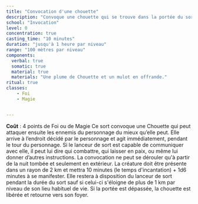 ```yaml
---
title: "Convocation d'une chouette"
description: "Convoque une chouette qui se trouve dans la portée du sort."
school: "Invocation"
level: 0
concentration: true
casting_time: "10 minutes"
duration: "jusqu'à 1 heure par niveau"
range: "100 mètres par niveau"
components:
  verbal: true
  somatic: true
  material: true
  materials: "Une plume de Chouette et un mulot en offrande."
ritual: true
classes:
    - Foi
    - Magie


---
```

**Coût** : 4 points de Foi ou de Magie
Ce sort convoque une Chouette qui peut attaquer ensuite les ennemis du personnage du mieux qu’elle peut. Elle arrive à l’endroit décidé par le personnage et agit immédiatement, pendant le tour du personnage. Si le lanceur de sort est capable de communiquer avec elle, il peut lui dire qui combattre, qui laisser en paix, ou même lui donner d’autres instructions. La convocation ne peut se dérouler qu'à partir de la nuit tombée et seulement en extérieur. La créature doit être présente dans un rayon de 2 km et mettra 10 minutes (le temps d'incantation) + 1d6 minutes à se manifester. Elle restera à disposition du lanceur de sort pendant la durée du sort sauf si celui-ci s'éloigne de plus de 1 km par niveau de son lieu habituel de vie. Si la portée est dépassée, la chouette est libérée et retourne vers son foyer.  
